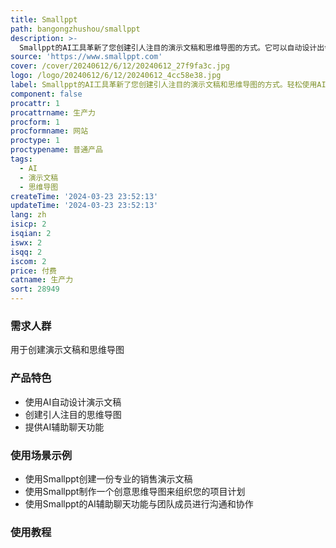```yaml
---
title: Smallppt
path: bangongzhushou/smallppt
description: >-
  Smallppt的AI工具革新了您创建引人注目的演示文稿和思维导图的方式。它可以自动设计出令人惊艳的PowerPoint幻灯片，帮助您节省时间和精力。Smallppt还提供AI辅助聊天功能，帮助您创建思维导图并组织思路。定价方面，请访问官方网站获取详细信息。
source: 'https://www.smallppt.com'
cover: /cover/20240612/6/12/20240612_27f9fa3c.jpg
logo: /logo/20240612/6/12/20240612_4cc58e38.jpg
label: Smallppt的AI工具革新了您创建引人注目的演示文稿和思维导图的方式。轻松使用AI设计令人惊艳的PowerPoint幻灯片。
component: false
procattr: 1
procattrname: 生产力
procform: 1
procformname: 网站
proctype: 1
proctypename: 普通产品
tags:
  - AI
  - 演示文稿
  - 思维导图
createTime: '2024-03-23 23:52:13'
updateTime: '2024-03-23 23:52:13'
lang: zh
isicp: 2
isqian: 2
iswx: 2
isqq: 2
iscom: 2
price: 付费
catname: 生产力
sort: 28949
---
```




### 需求人群
用于创建演示文稿和思维导图

### 产品特色
- 使用AI自动设计演示文稿
- 创建引人注目的思维导图
- 提供AI辅助聊天功能

### 使用场景示例
- 使用Smallppt创建一份专业的销售演示文稿
- 使用Smallppt制作一个创意思维导图来组织您的项目计划
- 使用Smallppt的AI辅助聊天功能与团队成员进行沟通和协作

### 使用教程


  
